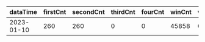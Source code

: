 |dataTime|firstCnt|secondCnt|thirdCnt|fourCnt|winCnt|vrate|wrate|
|-|-|-|-|-|-|-|-|
|2023-01-10|260|260|0|0|45858|0%|0%|